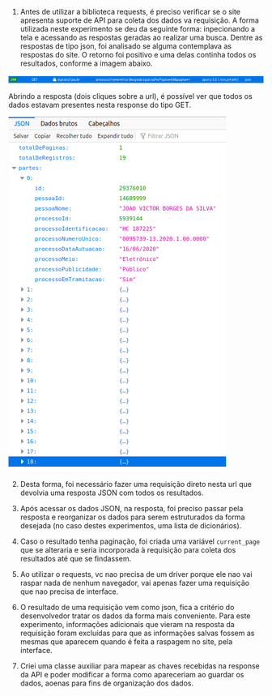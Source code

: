 1. Antes de utilizar a biblioteca requests, é preciso verificar se o site apresenta suporte de API para coleta dos dados va requisição. A forma utilizada neste experimento se deu da seguinte forma: inpecionando a tela e acessando as respostas geradas ao realizar uma busca. Dentre as respostas de tipo json, foi analisado se alguma contemplava as respostas do site. O retorno foi positivo e uma delas continha todos os resultados, conforme a imagem abaixo.

![request_get](/img/request_get.png)

Abrindo a resposta (dois cliques sobre a url), é possível ver que todos os dados estavam presentes nesta response do tipo GET. 

![json_response](/img/json_response.png)

2. Desta forma, foi necessário fazer uma requisição direto nesta url que devolvia uma resposta JSON com todos os resultados.

3. Após acessar os dados JSON, na resposta, foi preciso passar pela resposta e reorganizar os dados para serem estruturados da forma desejada (no caso destes experimentos, uma lista de dicionários).

4. Caso o resultado tenha paginação, foi criada uma variável ```current_page``` que se alteraria e seria incorporada à requisição para coleta dos resultados até que se findassem.

5. Ao utilizar o requests, vc nao precisa de um driver porque ele nao vai raspar nada de nenhum navegador, vai apenas fazer uma requisição que nao precisa de interface.

6. O resultado de uma requisição vem como json, fica a critério do desenvolvedor tratar os dados da forma mais conveniente. Para este experimento, informações adicionais que vieram na resposta da requisição foram excluídas para que as informações salvas fossem as mesmas que aparecem quando é feita a raspagem no site, pela interface.

7. Criei uma classe auxiliar para mapear as chaves recebidas na response da API e poder modificar a forma como apareceriam ao guardar os dados, aoenas para fins de organização dos dados.